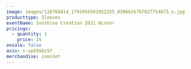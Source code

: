 ```yaml
---
image: images/128768814_1791056591052255_8306626787827754875_n.jpg
producttype: Sleeves
eventName: Sunshine Creation 2021 Winter
pricings:
  - quantity: 1
    price: 25
onsale: false
asin: s-opS9SQcSf
merchandise: comiket
---
```

